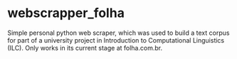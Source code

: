 # webscrapper_folha
Simple personal python web scraper, which was used to build a text corpus for part of a university project in Introduction to Computational Linguistics (ILC). Only works in its current stage at folha.com.br.
